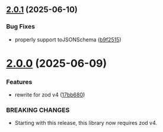 ## [2.0.1](https://github.com/dasprid/zod-joda/compare/v2.0.0...v2.0.1) (2025-06-10)


### Bug Fixes

* properly support toJSONSchema ([b9f2515](https://github.com/dasprid/zod-joda/commit/b9f25156edf6c51809ee8edd4cde09d382aa0829))

# [2.0.0](https://github.com/dasprid/zod-joda/compare/v1.1.3...v2.0.0) (2025-06-09)


### Features

* rewrite for zod v4 ([17bb680](https://github.com/dasprid/zod-joda/commit/17bb680509d0f2f21f4904589b4f5a18204a5fbb))


### BREAKING CHANGES

* Starting with this release, this library now requires zod v4.
